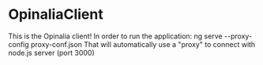 # OpinaliaClient
This is the Opinalia client!
In order to run the application: ng serve --proxy-config proxy-conf.json 
That will automatically use a "proxy" to connect with node.js server (port 3000)

